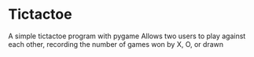 # Tictactoe

A simple tictactoe program with pygame
Allows two users to play against each other, recording the number of games won by X, O, or drawn